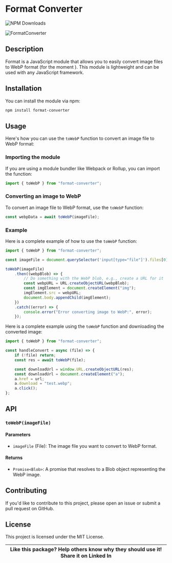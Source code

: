 # Format Converter

![NPM Downloads](https://img.shields.io/npm/dw/format-converter)

![FormatConverter](https://github.com/liljemery/FormatConverter/assets/112432349/6efb87fd-cb18-4864-aa5d-4d78da8ecb1f)

## Description

Format is a JavaScript module that allows you to easily convert image files to WebP format (for the moment ). This module is lightweight and can be used with any JavaScript framework.

## Installation

You can install the module via npm:

```bash
npm install format-converter
```

## Usage

Here's how you can use the `toWebP` function to convert an image file to WebP format:

### Importing the module

If you are using a module bundler like Webpack or Rollup, you can import the function:

```javascript
import { toWebP } from "format-converter";
```

### Converting an image to WebP

To convert an image file to WebP format, use the `toWebP` function:

```javascript
const webpData = await toWebP(imageFile);
```

### Example

Here is a complete example of how to use the `toWebP` function:

```javascript
import { toWebP } from "format-converter";

const imageFile = document.querySelector('input[type="file"]').files[0];

toWebP(imageFile)
	.then((webpBlob) => {
		// Do something with the WebP blob, e.g., create a URL for it
		const webpURL = URL.createObjectURL(webpBlob);
		const imgElement = document.createElement("img");
		imgElement.src = webpURL;
		document.body.appendChild(imgElement);
	})
	.catch((error) => {
		console.error("Error converting image to WebP:", error);
	});
```

Here is a complete example using the `toWebP` function and downloading the converted image:

```javascript
import { toWebP } from "format-converter";

const handleConvert = async (file) => {
	if (!file) return;
	const res = await toWebP(file);

	const downloadUrl = window.URL.createObjectURL(res);
	const downloadUrl = document.createElement("a");
	a.href = url;
	a.download = "test.webp";
	a.click();
};
```

## API

### `toWebP(imageFile)`

#### Parameters

- `imageFile` (File): The image file you want to convert to WebP format.

#### Returns

- `Promise<Blob>`: A promise that resolves to a Blob object representing the WebP image.

## Contributing

If you'd like to contribute to this project, please open an issue or submit a pull request on GitHub.

## License

This project is licensed under the MIT License.

| **Like this package?** Help others know why they should use it! **Share it on Linked In** |
| ----------------------------------------------------------------------------------------- |
